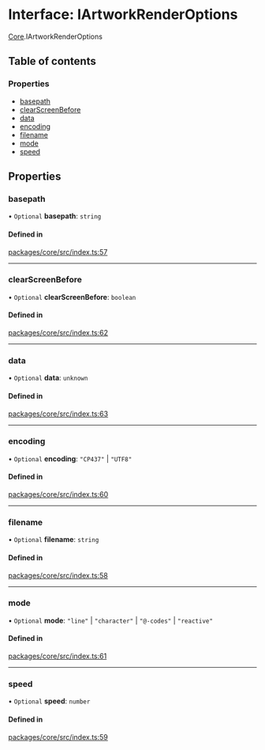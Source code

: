 # Interface: IArtworkRenderOptions

[Core](../modules/Core.md).IArtworkRenderOptions

## Table of contents

### Properties

- [basepath](Core.IArtworkRenderOptions.md#basepath)
- [clearScreenBefore](Core.IArtworkRenderOptions.md#clearscreenbefore)
- [data](Core.IArtworkRenderOptions.md#data)
- [encoding](Core.IArtworkRenderOptions.md#encoding)
- [filename](Core.IArtworkRenderOptions.md#filename)
- [mode](Core.IArtworkRenderOptions.md#mode)
- [speed](Core.IArtworkRenderOptions.md#speed)

## Properties

### basepath

• `Optional` **basepath**: `string`

#### Defined in

[packages/core/src/index.ts:57](https://github.com/iniquitybbs/iniquity/blob/b8c4706/packages/core/src/index.ts#L57)

___

### clearScreenBefore

• `Optional` **clearScreenBefore**: `boolean`

#### Defined in

[packages/core/src/index.ts:62](https://github.com/iniquitybbs/iniquity/blob/b8c4706/packages/core/src/index.ts#L62)

___

### data

• `Optional` **data**: `unknown`

#### Defined in

[packages/core/src/index.ts:63](https://github.com/iniquitybbs/iniquity/blob/b8c4706/packages/core/src/index.ts#L63)

___

### encoding

• `Optional` **encoding**: ``"CP437"`` \| ``"UTF8"``

#### Defined in

[packages/core/src/index.ts:60](https://github.com/iniquitybbs/iniquity/blob/b8c4706/packages/core/src/index.ts#L60)

___

### filename

• `Optional` **filename**: `string`

#### Defined in

[packages/core/src/index.ts:58](https://github.com/iniquitybbs/iniquity/blob/b8c4706/packages/core/src/index.ts#L58)

___

### mode

• `Optional` **mode**: ``"line"`` \| ``"character"`` \| ``"@-codes"`` \| ``"reactive"``

#### Defined in

[packages/core/src/index.ts:61](https://github.com/iniquitybbs/iniquity/blob/b8c4706/packages/core/src/index.ts#L61)

___

### speed

• `Optional` **speed**: `number`

#### Defined in

[packages/core/src/index.ts:59](https://github.com/iniquitybbs/iniquity/blob/b8c4706/packages/core/src/index.ts#L59)
